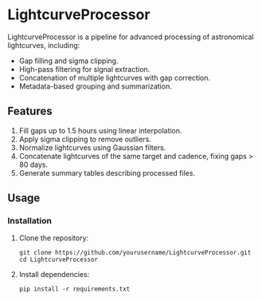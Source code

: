 # LightcurveProcessor

LightcurveProcessor is a pipeline for advanced processing of astronomical lightcurves, including:
- Gap filling and sigma clipping.
- High-pass filtering for signal extraction.
- Concatenation of multiple lightcurves with gap correction.
- Metadata-based grouping and summarization.

## Features
1. Fill gaps up to 1.5 hours using linear interpolation.
2. Apply sigma clipping to remove outliers.
3. Normalize lightcurves using Gaussian filters.
4. Concatenate lightcurves of the same target and cadence, fixing gaps > 80 days.
5. Generate summary tables describing processed files.

## Usage
### Installation
1. Clone the repository:
   ```
   git clone https://github.com/yourusername/LightcurveProcessor.git
   cd LightcurveProcessor
   ```
2. Install dependencies:
   ```
   pip install -r requirements.txt
   ```
